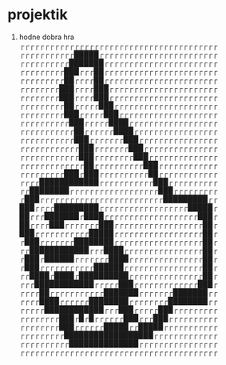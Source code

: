 # projektik

1. hodne dobra hra
┌┌┌┌┌┌┌┌┌┌┌┌┌┌┌┌┌┌┌┌┌┌┌┌┌┌┌┌┌┌┌┌┌┌┌┌┌┌┌┌
┌┌┌┌┌┌┌┌┌┌┌█████┌┌┌┌┌┌┌┌┌┌┌┌┌┌┌┌┌┌┌┌┌┌┌┌
┌┌┌┌┌┌┌┌┌┌███████┌┌┌┌┌┌┌┌┌┌┌┌┌┌┌┌┌┌┌┌┌┌┌
┌┌┌┌┌┌┌┌┌███┌┌┌██┌┌┌┌┌┌┌┌┌┌┌┌┌┌┌┌┌┌┌┌┌┌┌
┌┌┌┌┌┌┌┌┌██┌┌┌┌██┌┌┌┌┌┌┌┌┌┌┌┌┌┌┌┌┌┌┌┌┌┌┌
┌┌┌┌┌┌┌┌███┌┌┌┌███┌┌┌┌┌┌┌┌┌┌┌┌┌┌┌┌┌┌┌┌┌┌
┌┌┌┌┌┌┌┌███┌┌┌┌███┌┌┌┌┌┌┌┌┌┌┌┌┌┌┌┌┌┌┌┌┌┌
┌┌┌┌┌┌┌┌┌██┌┌┌┌┌███┌┌┌┌┌┌┌┌┌┌┌┌┌┌┌┌┌┌┌┌┌
┌┌┌┌┌┌┌┌┌███┌┌┌┌┌███┌┌┌┌┌┌┌┌┌┌┌┌┌┌┌┌┌┌┌┌
┌┌┌┌┌┌┌┌┌┌███┌┌┌┌┌████┌┌┌┌┌┌┌┌┌┌┌┌┌┌┌┌┌┌
┌┌┌┌┌┌┌┌┌┌┌██┌┌┌┌┌┌████┌┌┌┌┌┌┌┌┌┌┌┌┌┌┌┌┌
┌┌┌┌┌┌┌┌┌┌┌███┌┌┌┌┌┌┌███┌┌┌┌┌┌┌┌┌┌┌┌┌┌┌┌
┌┌┌┌┌┌┌┌┌┌┌┌███┌┌┌┌┌┌┌███┌┌┌┌┌┌┌┌┌┌┌┌┌┌┌
┌┌┌┌┌┌┌┌┌┌┌┌███┌┌┌┌┌┌┌┌███┌┌┌┌┌┌┌┌┌┌┌┌┌┌
┌┌┌┌┌┌┌┌┌┌┌┌┌██┌┌┌┌┌┌┌┌┌┌███┌┌┌┌┌┌┌┌┌┌┌┌
┌┌┌┌┌┌┌┌┌███┌███┌┌┌┌┌┌┌┌┌┌██┌┌┌┌┌┌┌┌┌┌┌┌
┌┌┌┌████████████┌┌┌┌┌┌┌┌┌┌┌███┌┌┌┌┌┌┌┌┌┌
┌┌████████┌┌┌┌┌┌┌┌┌┌┌┌┌┌┌┌┌┌███┌┌┌┌┌┌┌┌┌
┌███┌┌┌┌┌┌┌┌┌┌┌┌┌┌┌┌┌┌┌┌┌┌┌┌┌█████████┌┌
███┌┌┌┌█████████┌┌┌┌┌┌┌┌┌┌┌┌┌┌┌┌┌┌█████┌
██┌┌┌███████┌████┌┌┌┌┌┌┌┌┌┌┌┌┌┌┌┌┌┌┌███┌
██┌┌┌┌███┌┌┌┌┌┌┌███┌┌┌┌┌┌┌┌┌┌┌┌┌┌┌┌┌┌██┌
███┌┌┌┌┌┌┌┌┌┌┌█████┌┌┌┌┌┌┌┌┌┌┌┌┌┌┌┌┌┌██┌
┌███┌┌┌┌┌┌┌████████┌┌┌┌┌┌┌┌┌┌┌┌┌┌┌┌┌┌██┌
┌┌████████████┌┌┌████┌┌┌┌┌┌┌┌┌┌┌┌┌┌┌┌██┌
┌███┌██████┌┌┌┌┌┌┌████┌┌┌┌┌┌┌┌┌┌┌┌┌┌┌██┌
┌███┌┌┌┌┌┌┌┌┌┌┌██████┌┌┌┌┌┌┌┌┌┌┌┌┌┌┌┌██┌
┌┌████┌████┌██████████┌┌┌┌┌┌┌┌┌┌┌┌┌┌┌██┌
┌┌┌████████████┌┌┌┌┌███┌┌┌┌┌┌┌┌┌┌┌┌┌███┌
┌┌┌┌██┌┌┌┌┌┌┌┌┌┌┌███████┌┌┌┌┌┌┌███████┌┌
┌┌┌┌████┌┌┌┌┌┌████████┌┌┌┌┌┌┌┌████████┌┌
┌┌┌┌┌████████████┌┌┌███┌┌┌┌┌███┌┌┌┌┌┌┌┌┌
┌┌┌┌┌┌┌┌███┌█┌█┌┌┌┌┌┌███┌┌┌███┌┌┌┌┌┌┌┌┌┌
┌┌┌┌┌┌┌┌███┌┌┌┌┌┌█████┌┌█████┌┌┌┌┌┌┌┌┌┌┌
┌┌┌┌┌┌┌┌┌██████████████████┌┌┌┌┌┌┌┌┌┌┌┌┌
┌┌┌┌┌┌┌┌┌┌██████████████┌┌┌┌┌┌┌┌┌┌┌┌┌┌┌┌
┌┌┌┌┌┌┌┌┌┌┌┌┌┌┌┌┌┌┌┌┌┌┌┌┌┌┌┌┌┌┌┌┌┌┌┌┌┌┌┌
